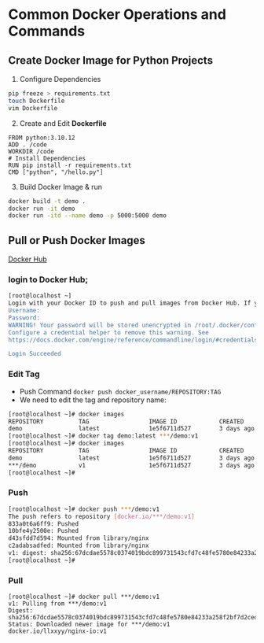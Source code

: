 # Common Docker Operations and Commands

## Create Docker Image for Python Projects

1. Configure Dependencies

```bash
pip freeze > requirements.txt
touch Dockerfile
vim Dockerfile
```

2. Create and Edit **Dockerfile**

```docker
FROM python:3.10.12
ADD . /code
WORKDIR /code
# Install Dependencies
RUN pip install -r requirements.txt
CMD ["python", "/hello.py"]
```

3. Build Docker Image & run

```bash
docker build -t demo .
docker run -it demo
docker run -itd --name demo -p 5000:5000 demo
```


## Pull or Push Docker Images

[Docker Hub](https://hub.docker.com/)


### login to Docker Hub;

```bash
[root@localhost ~]
Login with your Docker ID to push and pull images from Docker Hub. If you don't have a Docker ID, head over to https://hub.docker.com to create one.
Username:          
Password:         
WARNING! Your password will be stored unencrypted in /root/.docker/config.json.
Configure a credential helper to remove this warning. See
https://docs.docker.com/engine/reference/commandline/login/#credentials-store

Login Succeeded
```



### Edit Tag

* Push Command `docker push docker_username/REPOSITORY:TAG`
* We need to edit the tag and repository name:

```bash
[root@localhost ~]# docker images 
REPOSITORY          TAG                 IMAGE ID            CREATED             SIZE
demo                latest              1e5f6711d527        3 days ago          178MB
[root@localhost ~]# docker tag demo:latest ***/demo:v1
[root@localhost ~]# docker images 
REPOSITORY          TAG                 IMAGE ID            CREATED             SIZE
demo                latest              1e5f6711d527        3 days ago          178MB
***/demo            v1                  1e5f6711d527        3 days ago          178MB
[root@localhost ~]# 
```

### Push

```bash
[root@localhost ~]# docker push ***/demo:v1
The push refers to repository [docker.io/***/demo:v1]
833a0t6a6ff9: Pushed 
10bfe4y2500e: Pushed 
d43sfdd7d594: Mounted from library/nginx 
c2adabsadfed: Mounted from library/nginx 
v1: digest: sha256:67dcdae5578c0374019bdc899731543cfd7c48fe5780e84233a258f2bf7d2ceda size: 1155
[root@localhost ~]# 
```



### Pull

```
[root@localhost ~]# docker pull ***/demo:v1
v1: Pulling from ***/demo:v1
Digest: sha256:67dcdae5578c0374019bdc899731543cfd7c48fe5780e84233a258f2bf7d2ceda
Status: Downloaded newer image for ***/demo:v1
docker.io/llxxyy/nginx-io:v1
```
